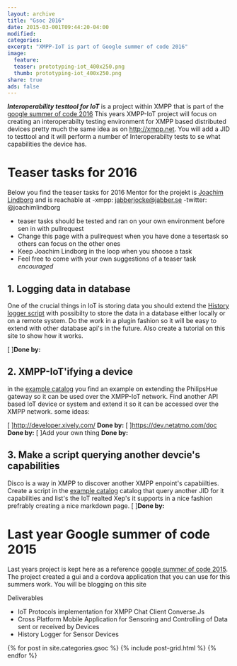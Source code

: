 ```yaml
---
layout: archive
title: "Gsoc 2016"
date: 2015-03-001T09:44:20-04:00
modified:
categories: 
excerpt: "XMPP-IoT is part of Google summer of code 2016"
image:
  feature: 
  teaser: prototyping-iot_400x250.png
  thumb: prototyping-iot_400x250.png
share: true
ads: false
---
```

***Interoperability  testtool for IoT*** is a project within XMPP that is part of the [google summer of code 2016](https://developers.google.com/open-source/gsoc/) This years XMPP-IoT project will focus on creating an interoperabilty testing environment for XMPP based distributed devices pretty much the same idea as on http://xmpp.net. You will add a JID to testtool and it will perform a number of Interoperabilty tests to se what capabilities the device has.

# Teaser tasks for 2016
Below you find the teaser tasks for 2016 
Mentor for the projekt is [Joachim Lindborg](http://lsys.se) and is reachable at
  -xmpp: jabberjocke@jabber.se 
  -twitter: @joachimlindborg
  
  * teaser tasks should be tested and ran on your own environment before sen in with pullrequest 
  * Change this page with a pullrequest when you have done a tesertask so others can focus on the other ones
  * Keep Joachim Lindborg in the loop when you shoose a task
  * Feel free to come with your own suggestions of a teaser task *encouraged*

## 1. Logging data in database
One of the crucial things in IoT is storing data you should extend the [History logger script](https://github.com/joachimlindborg/SleekXMPP/tree/xep_0323_325/examples/IoT) with possibilty to store the data in a database either locally or on a remote system. Do the work in a plugin fashion so it will be easy to extend with other database api's in the future. Also create a tutorial on this site to show how it works. 

  [ ]**Done by:**

## 2. XMPP-IoT'ifying a device
in the [example catalog](https://github.com/joachimlindborg/SleekXMPP/tree/xep_0323_325/examples/IoT) you find an example on extending the PhilipsHue gateway so it can be used over the XMPP-IoT network. Find another API based IoT device or system and extend it so it can be accessed over the XMPP network. some ideas:

  [ ]http://developer.xively.com/ **Done by:**
  [ ]https://dev.netatmo.com/doc **Done by:**
  [ ]Add your own thing **Done by:**

## 3. Make a script querying another devcie's capabilities
Disco is a way in XMPP to discover another XMPP enpoint's capabiilties. Create a script in the [example catalog](https://github.com/joachimlindborg/SleekXMPP/tree/xep_0323_325/examples/IoT) catalog that query another JID for it capabilities and list's the IoT realted Xep's it supports in a nice fashion prefrably creating a nice markdown page. 
  [ ]**Done by:**


# Last year Google summer of code 2015
Last years project is kept here as a reference [google summer of code 2015](http://www.google-melange.com/gsoc/homepage/google/gsoc2015). The project created a gui and a cordova application that you can use for this summers work. You will be blogging on this site

Deliverables
  * IoT Protocols implementation for XMPP Chat Client Converse.Js
  * Cross Platform Mobile Application for Sensoring and Controlling of Data sent or received by Devices
  * History Logger for Sensor Devices

<div class="tiles">
{% for post in site.categories.gsoc %}
  {% include post-grid.html %}
{% endfor %}
</div><!-- /.tiles -->
